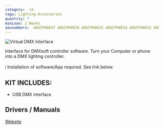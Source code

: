 ```yaml
---
category:  ld
tags: Lighting-Accessories
quantity: 7
maxLoan: 2 Weeks
aaunumbers:  AAUCPH0637 AAUCPH0636 AAUCPH0635 AAUCPH0634 AAUCPH0632 AAUCPH0631 AAUCPH0630
---
```

![Virtual DMX Interface](https://d1aeri3ty3izns.cloudfront.net/media/40/408320/600/preview.jpg)

Interface for DMXsoft controller software. Turn your Computer or phone into a DMX lighting controller. <br><br>ℹ️ Installation of software/App required. See link below.
## KIT INCLUDES:
-  USB DMX interface

## Drivers / Manuals
[Website](https://www.dmxsoft.com/sushi-ds.htm)



